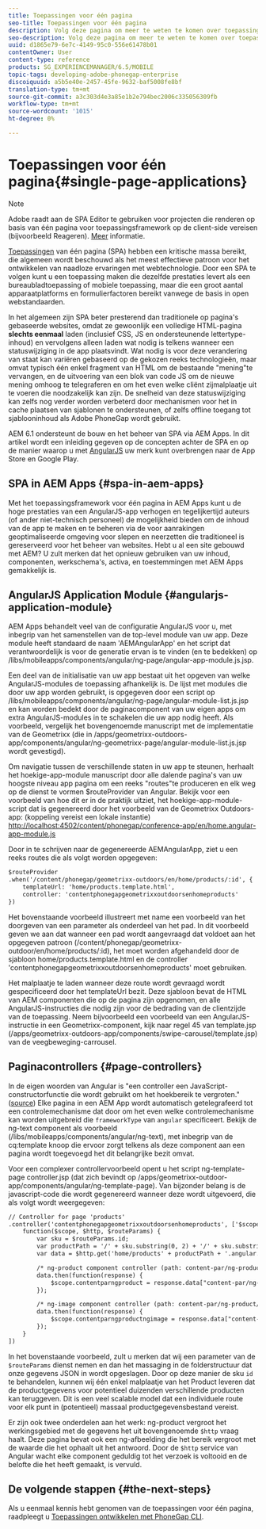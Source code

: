 ```yaml
---
title: Toepassingen voor één pagina
seo-title: Toepassingen voor één pagina
description: Volg deze pagina om meer te weten te komen over toepassingen die uit één pagina bestaan, dat wil zeggen dat u een toepassing kunt maken die dezelfde prestaties levert als een toepassing voor desktops of mobiele apparaten.
seo-description: Volg deze pagina om meer te weten te komen over toepassingen die uit één pagina bestaan, dat wil zeggen dat u een toepassing kunt maken die dezelfde prestaties levert als een toepassing voor desktops of mobiele apparaten.
uuid: d1865e79-6e7c-4149-95c0-556e61478b01
contentOwner: User
content-type: reference
products: SG_EXPERIENCEMANAGER/6.5/MOBILE
topic-tags: developing-adobe-phonegap-enterprise
discoiquuid: a5b5e40e-2457-45fe-9632-baf5008fe8bf
translation-type: tm+mt
source-git-commit: a3c303d4e3a85e1b2e794bec2006c335056309fb
workflow-type: tm+mt
source-wordcount: '1015'
ht-degree: 0%

---
```



# Toepassingen voor één pagina{#single-page-applications}

>[!NOTE]
>
>Adobe raadt aan de SPA Editor te gebruiken voor projecten die renderen op basis van één pagina voor toepassingsframework op de client-side vereisen (bijvoorbeeld Reageren). [Meer](/help/sites-developing/spa-overview.md) informatie.

[Toepassingen](https://en.wikipedia.org/wiki/Single-page_application)  van één pagina (SPA) hebben een kritische massa bereikt, die algemeen wordt beschouwd als het meest effectieve patroon voor het ontwikkelen van naadloze ervaringen met webtechnologie. Door een SPA te volgen kunt u een toepassing maken die dezelfde prestaties levert als een bureaubladtoepassing of mobiele toepassing, maar die een groot aantal apparaatplatforms en formulierfactoren bereikt vanwege de basis in open webstandaarden.

In het algemeen zijn SPA beter presterend dan traditionele op pagina&#39;s gebaseerde websites, omdat ze gewoonlijk een volledige HTML-pagina **slechts eenmaal** laden (inclusief CSS, JS en ondersteunende lettertype-inhoud) en vervolgens alleen laden wat nodig is telkens wanneer een statuswijziging in de app plaatsvindt. Wat nodig is voor deze verandering van staat kan variëren gebaseerd op de gekozen reeks technologieën, maar omvat typisch één enkel fragment van HTML om de bestaande &quot;mening&quot;te vervangen, en de uitvoering van een blok van code JS om de nieuwe mening omhoog te telegraferen en om het even welke cliënt zijmalplaatje uit te voeren die noodzakelijk kan zijn. De snelheid van deze statuswijziging kan zelfs nog verder worden verbeterd door mechanismen voor het in cache plaatsen van sjablonen te ondersteunen, of zelfs offline toegang tot sjablooninhoud als Adobe PhoneGap wordt gebruikt.

AEM 6.1 ondersteunt de bouw en het beheer van SPA via AEM Apps. In dit artikel wordt een inleiding gegeven op de concepten achter de SPA en op de manier waarop u met [AngularJS](https://angularjs.org/) uw merk kunt overbrengen naar de App Store en Google Play.

## SPA in AEM Apps {#spa-in-aem-apps}

Met het toepassingsframework voor één pagina in AEM Apps kunt u de hoge prestaties van een AngularJS-app verhogen en tegelijkertijd auteurs (of ander niet-technisch personeel) de mogelijkheid bieden om de inhoud van de app te maken en te beheren via de voor aanrakingen geoptimaliseerde omgeving voor slepen en neerzetten die traditioneel is gereserveerd voor het beheer van websites. Hebt u al een site gebouwd met AEM? U zult merken dat het opnieuw gebruiken van uw inhoud, componenten, werkschema&#39;s, activa, en toestemmingen met AEM Apps gemakkelijk is.

## AngularJS Application Module {#angularjs-application-module}

AEM Apps behandelt veel van de configuratie AngularJS voor u, met inbegrip van het samenstellen van de top-level module van uw app. Deze module heeft standaard de naam &#39;AEMAngularApp&#39; en het script dat verantwoordelijk is voor de generatie ervan is te vinden (en te bedekken) op /libs/mobileapps/components/angular/ng-page/angular-app-module.js.jsp.

Een deel van de initialisatie van uw app bestaat uit het opgeven van welke AngularJS-modules de toepassing afhankelijk is. De lijst met modules die door uw app worden gebruikt, is opgegeven door een script op /libs/mobileapps/components/angular/ng-page/angular-module-list.js.jsp en kan worden bedekt door de paginacomponent van uw eigen apps om extra AngularJS-modules in te schakelen die uw app nodig heeft. Als voorbeeld, vergelijk het bovengenoemde manuscript met de implementatie van de Geometrixx (die in /apps/geometrixx-outdoors-app/components/angular/ng-geometrixx-page/angular-module-list.js.jsp wordt gevestigd).

Om navigatie tussen de verschillende staten in uw app te steunen, herhaalt het hoekige-app-module manuscript door alle dalende pagina&#39;s van uw hoogste niveau app pagina om een reeks &quot;routes&quot;te produceren en elk weg op de dienst te vormen $routeProvider van Angular. Bekijk voor een voorbeeld van hoe dit er in de praktijk uitziet, het hoekige-app-module-script dat is gegenereerd door het voorbeeld van de Geometrixx Outdoors-app: (koppeling vereist een lokale instantie) [http://localhost:4502/content/phonegap/conference-app/en/home.angular-app-module.js](http://localhost:4502/content/phonegap/conference-app/en/home.angular-app-module.js)

Door in te schrijven naar de gegenereerde AEMAngularApp, ziet u een reeks routes die als volgt worden opgegeven:

```xml
$routeProvider
.when('/content/phonegap/geometrixx-outdoors/en/home/products/:id', {
    templateUrl: 'home/products.template.html',
    controller: 'contentphonegapgeometrixxoutdoorsenhomeproducts'
})
```

Het bovenstaande voorbeeld illustreert met name een voorbeeld van het doorgeven van een parameter als onderdeel van het pad. In dit voorbeeld geven we aan dat wanneer een pad wordt aangevraagd dat voldoet aan het opgegeven patroon (/content/phonegap/geometrixx-outdoor/en/home/products/:id), het moet worden afgehandeld door de sjabloon home/products.template.html en de controller &#39;contentphonegapgeometrixxoutdoorsenhomeproducts&#39; moet gebruiken.

Het malplaatje te laden wanneer deze route wordt gevraagd wordt gespecificeerd door het templateUrl bezit. Deze sjabloon bevat de HTML van AEM componenten die op de pagina zijn opgenomen, en alle AngularJS-instructies die nodig zijn voor de bedrading van de clientzijde van de toepassing. Neem bijvoorbeeld een voorbeeld van een AngularJS-instructie in een Geometrixx-component, kijk naar regel 45 van template.jsp (/apps/geometrixx-outdoors-app/components/swipe-carousel/template.jsp) van de veegbeweging-carrousel.

## Paginacontrollers {#page-controllers}

In de eigen woorden van Angular is &quot;een controller een JavaScript-constructorfunctie die wordt gebruikt om het hoekbereik te vergroten.&quot; ([source](https://docs.angularjs.org/guide/controller)) Elke pagina in een AEM App wordt automatisch getelegrafeerd tot een controlemechanisme dat door om het even welke controlemechanisme kan worden uitgebreid die `frameworkType` van `angular` specificeert. Bekijk de ng-text component als voorbeeld (/libs/mobileapps/components/angular/ng-text), met inbegrip van de cq:template knoop die ervoor zorgt telkens als deze component aan een pagina wordt toegevoegd het dit belangrijke bezit omvat.

Voor een complexer controllervoorbeeld opent u het script ng-template-page controller.jsp (dat zich bevindt op /apps/geometrixx-outdoor-app/components/angular/ng-template-page). Van bijzonder belang is de javascript-code die wordt gegenereerd wanneer deze wordt uitgevoerd, die als volgt wordt weergegeven:

```xml
// Controller for page 'products'
.controller('contentphonegapgeometrixxoutdoorsenhomeproducts', ['$scope', '$http', '$routeParams',
    function($scope, $http, $routeParams) {
        var sku = $routeParams.id;
        var productPath = '/' + sku.substring(0, 2) + '/' + sku.substring(0, 4) + '/' + sku;
        var data = $http.get('home/products' + productPath + '.angular.json' + cacheKiller);

        /* ng-product component controller (path: content-par/ng-product) */
        data.then(function(response) {
            $scope.contentparngproduct = response.data["content-par/ng-product"].items;
        });

        /* ng-image component controller (path: content-par/ng-product/ng-image) */
        data.then(function(response) {
            $scope.contentparngproductngimage = response.data["content-par/ng-product/ng-image"].items;
        });
    }
])
```

In het bovenstaande voorbeeld, zult u merken dat wij een parameter van de `$routeParams` dienst nemen en dan het massaging in de folderstructuur dat onze gegevens JSON in wordt opgeslagen. Door op deze manier de sku `id` te behandelen, kunnen wij één enkel malplaatje van het Product leveren dat de productgegevens voor potentieel duizenden verschillende producten kan teruggeven. Dit is een veel scalable model dat een individuele route voor elk punt in (potentieel) massaal productgegevensbestand vereist.

Er zijn ook twee onderdelen aan het werk: ng-product vergroot het werkingsgebied met de gegevens het uit bovengenoemde `$http` vraag haalt. Deze pagina bevat ook een ng-afbeelding die het bereik vergroot met de waarde die het ophaalt uit het antwoord. Door de `$http` service van Angular wacht elke component geduldig tot het verzoek is voltooid en de belofte die het heeft gemaakt, is vervuld.

## De volgende stappen {#the-next-steps}

Als u eenmaal kennis hebt genomen van de toepassingen voor één pagina, raadpleegt u [Toepassingen ontwikkelen met PhoneGap CLI](/help/mobile/phonegap-apps-pg-cli.md).
